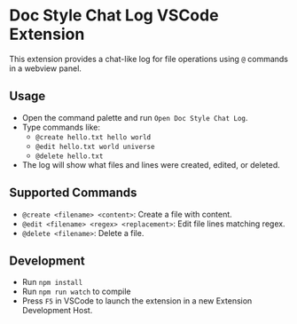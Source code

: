 # Doc Style Chat Log VSCode Extension

This extension provides a chat-like log for file operations using `@` commands in a webview panel.

## Usage

- Open the command palette and run `Open Doc Style Chat Log`.
- Type commands like:
  - `@create hello.txt hello world`
  - `@edit hello.txt world universe`
  - `@delete hello.txt`
- The log will show what files and lines were created, edited, or deleted.

## Supported Commands

- `@create <filename> <content>`: Create a file with content.
- `@edit <filename> <regex> <replacement>`: Edit file lines matching regex.
- `@delete <filename>`: Delete a file.

## Development

- Run `npm install`
- Run `npm run watch` to compile
- Press `F5` in VSCode to launch the extension in a new Extension Development Host. 